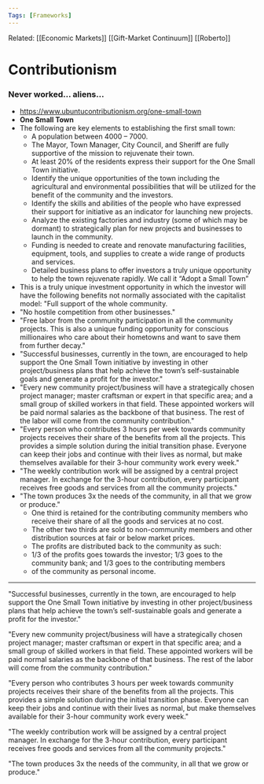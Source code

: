 ```yaml
---
Tags: [Frameworks]
---
```

Related: [[Economic Markets]] [[Gift-Market Continuum]] [[Roberto]]
# Contributionism

### Never worked... aliens...

- https://www.ubuntucontributionism.org/one-small-town
- **One Small Town**
- The following are key elements to establishing the first small town:
    - A population between 4000 – 7000.
    - The Mayor, Town Manager, City Council, and Sheriff are fully supportive of the mission to rejuvenate their town.
    - At least 20% of the residents express their support for the One Small Town initiative.
    - Identify the unique opportunities of the town including the agricultural and environmental possibilities that will be utilized for the benefit of the community and the investors.
    - Identify the skills and abilities of the people who have expressed their support for initiative as an indicator for launching new projects.
    - Analyze the existing factories and industry (some of which may be dormant) to strategically plan for new projects and businesses to launch in the community.
    - Funding is needed to create and renovate manufacturing facilities, equipment, tools, and supplies to create a wide range of products and services.
    - Detailed business plans to offer investors a truly unique opportunity to help the town rejuvenate rapidly. We call it “Adopt a Small Town”
- This is a truly unique investment opportunity in which the investor will have the following benefits not normally associated with the capitalist model: "Full support of the whole community.
- "No hostile competition from other businesses."
- "Free labor from the community participation in all the community projects. This is also a unique funding opportunity for conscious millionaires who care about their hometowns and want to save them from further decay." 
- "Successful businesses, currently in the town, are encouraged to help support the One Small Town initiative by investing in other project/business plans that help achieve the town’s self-sustainable goals and generate a profit for the investor."
- "Every new community project/business will have a strategically chosen project manager; master craftsman or expert in that specific area; and a small group of skilled workers in that field. These appointed workers will be paid normal salaries as the backbone of that business. The rest of the labor will come from the community contribution." 
- "Every person who contributes 3 hours per week towards community projects receives their share of the benefits from all the projects. This provides a simple solution during the initial transition phase. Everyone can keep their jobs and continue with their lives as normal, but make themselves available for their 3-hour community work every week."
- "The weekly contribution work will be assigned by a central project manager. In exchange for the 3-hour contribution, every participant receives free goods and services from all the community projects."
- "The town produces 3x the needs of the community, in all that we grow or produce."
    - One third is retained for the contributing community members who receive their share of all the goods and services at no cost.
    - The other two thirds are sold to non-community members and other distribution sources at fair or below market prices.
    - The profits are distributed back to the community as such:
    - 1/3 of the profits goes towards the investor; 1/3 goes to the community bank; and 1/3 goes to the contributing members
    - of the community as personal income.


-------------------

"Successful businesses, currently in the town, are encouraged to help support the One Small Town initiative by investing in other project/business plans that help achieve the town’s self-sustainable goals and generate a profit for the investor."

"Every new community project/business will have a strategically chosen project manager; master craftsman or expert in that specific area; and a small group of skilled workers in that field. These appointed workers will be paid normal salaries as the backbone of that business. The rest of the labor will come from the community contribution."

"Every person who contributes 3 hours per week towards community projects receives their share of the benefits from all the projects. This provides a simple solution during the initial transition phase. Everyone can keep their jobs and continue with their lives as normal, but make themselves available for their 3-hour community work every week."

"The weekly contribution work will be assigned by a central project manager. In exchange for the 3-hour contribution, every participant receives free goods and services from all the community projects."

"The town produces 3x the needs of the community, in all that we grow or produce."